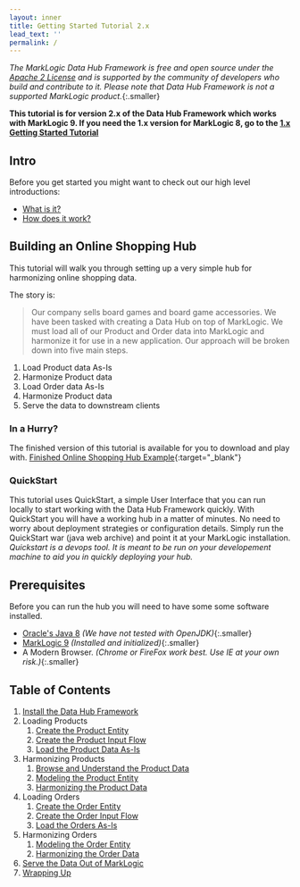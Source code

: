 ```yaml
---
layout: inner
title: Getting Started Tutorial 2.x
lead_text: ''
permalink: /
---
```


_The MarkLogic Data Hub Framework is free and open source under the [Apache 2 License](https://github.com/marklogic-community/marklogic-data-hub/blob/1.0-master/LICENSE) and is supported by the community of developers who build and contribute to it. Please note that Data Hub Framework is not a supported MarkLogic product._{:.smaller}

__This tutorial is for version 2.x of the Data Hub Framework which works with MarkLogic 9. If you need the 1.x version for MarkLogic 8, go to the [1.x Getting Started Tutorial](/marklogic-data-hub/getting-started-1x)__

## Intro
Before you get started you might want to check out our high level introductions:

- [What is it?](/marklogic-data-hub/what/)
- [How does it work?](/marklogic-data-hub/how/)

## Building an Online Shopping Hub
This tutorial will walk you through setting up a very simple hub for harmonizing online shopping data.

The story is:

> Our company sells board games and board game accessories. We have been tasked with creating a Data Hub on top of MarkLogic. We must load all of our Product and Order data into MarkLogic and harmonize it for use in a new application. Our approach will be broken down into five main steps.

1. Load Product data As-Is
1. Harmonize Product data
1. Load Order data As-Is
1. Harmonize Product data
1. Serve the data to downstream clients

### In a Hurry?
The finished version of this tutorial is available for you to download and play with. [Finished Online Shopping Hub Example](https://github.com/marklogic-community/marklogic-data-hub/tree/2.0-develop/examples/online-store){:target="_blank"}

### QuickStart
This tutorial uses QuickStart, a simple User Interface that you can run locally to start working with the Data Hub Framework quickly. With QuickStart you will have a working hub in a matter of minutes. No need to worry about deployment strategies or configuration details. Simply run the QuickStart war (java web archive) and point it at your MarkLogic installation. _Quickstart is a devops tool. It is meant to be run on your developement machine to aid you in quickly deploying your hub._

## Prerequisites

Before you can run the hub you will need to have some some software installed.

- [Oracle's Java 8](http://www.oracle.com/technetwork/java/javase/downloads/index.html) _(We have not tested with OpenJDK)_{:.smaller}
- [MarkLogic 9](https://developer.marklogic.com/products) _(Installed and initialized)_{:.smaller}
- A Modern Browser. _(Chrome or FireFox work best. Use IE at your own risk.)_{:.smaller}

## Table of Contents
1. [Install the Data Hub Framework](/marklogic-data-hub/getting-started-2x/install)
1. Loading Products
   1. [Create the Product Entity](/marklogic-data-hub/getting-started-2x/create-product-entity)
   1. [Create the Product Input Flow](/marklogic-data-hub/getting-started-2x/create-product-input-flow)
   1. [Load the Product Data As-Is](/marklogic-data-hub/getting-started-2x/load-products-as-is)
1. Harmonizing Products
   1. [Browse and Understand the Product Data](/marklogic-data-hub/getting-started-2x/browse-understand-product-data)
   1. [Modeling the Product Entity](/marklogic-data-hub/getting-started-2x/modeling-product-entity)
   1. [Harmonizing the Product Data](/marklogic-data-hub/getting-started-2x/harmonizing-product-data)
1. Loading Orders
   1. [Create the Order Entity](/marklogic-data-hub/getting-started-2x/create-order-entity)
   1. [Create the Order Input Flow](/marklogic-data-hub/getting-started-2x/create-order-input-flow)
   1. [Load the Orders As-Is](/marklogic-data-hub/getting-started-2x/load-orders-as-is)
1. Harmonizing Orders
   1. [Modeling the Order Entity](/marklogic-data-hub/getting-started-2x/modeling-order-entity)
   1. [Harmonizing the Order Data](/marklogic-data-hub/getting-started-2x/harmonizing-order-data)
1. [Serve the Data Out of MarkLogic](/marklogic-data-hub/getting-started-2x/serve-data)
1. [Wrapping Up](/marklogic-data-hub/getting-started-2x/wrapping-up)
